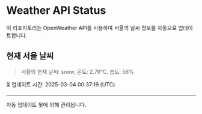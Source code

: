 
# Weather API Status

이 리포지토리는 OpenWeather API를 사용하여 서울의 날씨 정보를 자동으로 업데이트합니다.

## 현재 서울 날씨
> 서울의 현재 날씨: snow, 온도: 2.76°C, 습도: 56%

⏳ 업데이트 시간: 2025-03-04 00:37:19 (UTC)

---
자동 업데이트 봇에 의해 관리됩니다.
